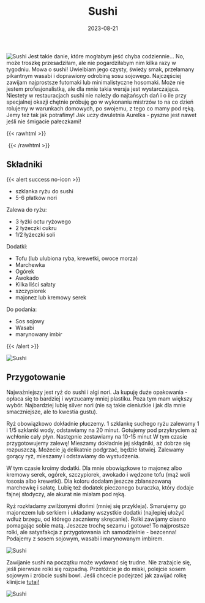 ﻿---
title: "Sushi"
date: 2023-08-21
categories:
- dania główne
tags:
- ryż
- tofu
- kuchnia japońska
- ryba
thumbnailImagePosition: "top"
---
![Sushi](/img/Sushi/Sushi-1.jpg)
Jest takie danie, które mogłabym jeść chyba codziennie... No, może troszkę przesadziłam, ale nie pogardziłabym nim kilka razy w tygodniu. Mowa o sushi! Uwielbiam jego czysty, świeży smak, przełamany pikantnym wasabi i doprawiony odrobiną sosu sojowego. Najczęściej zawijam najprostsze futomaki lub minimalistyczne hosomaki. Może nie jestem profesjonalistką, ale dla mnie takia wersja jest wystarczająca. Niestety w restauracjach sushi nie należy do najtańsych dań i o ile przy specjalnej okazji chętnie próbuję go w wykonaniu mistrzów to na co dzień rolujemy w warunkach domowych, po swojemu, z tego co mamy pod ręką. Jemy też tak jak potrafimy! Jak uczy dwuletnia Aurelka - pyszne jest nawet jeśli nie śmigacie pałeczkami!

<!--more-->

{{< rawhtml >}}
<div id="ceneoaffcontainer630487"></div>
<a id="ceneoaff-logo" title="Ceneo.pl" href="https://www.ceneo.pl/#pid=26977&crid=630487&cid=46110" rel="nofollow"><img style="border:0;width:1px;height:1px;" src="//image.ceneostatic.pl/data/custom_images/4917/custom_image.png" alt="Ceneo.pl" /></a>
<script type="text/javascript" charset="utf-8">
	if (typeof CeneoAPOptions == "undefined" || CeneoAPOptions == null)
	{
	var CeneoAPOptions = new Array(); 
	stamp = parseInt(new Date().getTime()/86400, 10);
	var script = document.createElement("script");
	script.setAttribute("type", "text/javascript");
	script.setAttribute("src", "//partnerzyapi.ceneo.pl/External/ap.js?"+stamp);
	script.setAttribute("charset", "utf-8");
	var head = document.getElementsByTagName("head")[0];
	head.appendChild(script);
	}
	CeneoAPOptions[CeneoAPOptions.length] =
	{
		ad_creation: 630487,
		ad_channel: 46110,
		ad_partner: 26977,
		ad_type: 1,
		ad_content: '817,3322,3329',
		ad_format: 1,
		ad_newpage: true,
		ad_basket: false,
		ad_container: 'ceneoaffcontainer630487',
		ad_formatTypeId: 1,
		ad_contextual: false, 
		ad_recommended: false, 
		ad_showRank: true 
	};
</script>
{{< /rawhtml >}}

## Składniki
{{< alert success no-icon >}}

- szklanka ryżu do sushi
- 5-6 płatków nori

Zalewa do ryżu:
- 3 łyżki octu ryżowego
- 2 łyżeczki cukru
- 1/2 łyżeczki soli


Dodatki:
- Tofu (lub ulubiona ryba, krewetki, owoce morza)
- Marchewka
- Ogórek
- Awokado
- Kilka liści sałaty
- szczypiorek
- majonez lub kremowy serek

Do podania:
- Sos sojowy
- Wasabi
- marynowany imbir

{{< /alert >}}

![Sushi](/img/Sushi/Sushi-2.jpg)
## Przygotowanie
Najważniejszy jest ryż do sushi i algi nori. Ja kupuję duże opakowania - opłaca się to bardziej i wyrzucamy mniej plastiku. Poza tym mam większy wybór. Najbardziej lubię silver nori (nie są takie cieniutkie i jak dla mnie smaczniejsze, ale to kwestia gustu). 

Ryż obowiązkowo dokładnie płuczemy. 1 szklankę suchego ryżu zalewamy 1 i 1/5 szklanki wody, odstawiamy na 20 minut. Gotujemy pod przykryciem aż wchłonie cały płyn. Następnie zostawiamy na 10-15 minut
W tym czasie przygotowujemy zalewę! Mieszamy dokładnie jej skłądniki, aż dobrze się rozpuszczą. Możecie ją delikatnie podgrzać, będzie łatwiej. 
Zalewamy gorący ryż, mieszamy i odstawiamy do wystudzenia.

W tym czasie kroimy dodatki.
Dla mnie obowiązkowe to majonez albo kremowy serek, ogórek, szczypiorek, awokado i wędzone tofu (mąż woli łososia albo krewetki). Dla koloru dodałam jeszcze zblanszowaną marchewkę i sałatę. Lubię też dodatek pieczonego buraczka, który dodaje fajnej słodyczy, ale akurat nie miałam pod ręką. 

Ryż rozkładamy zwilżonymi dłońmi (mniej się przykleja). Smarujemy go majonezem lub serkiem i układamy wszystkie dodatki (najlepiej ułożyć wdłuż brzegu, od którego zaczniemy skręcanie). Rolki zawijamy ciasno pomagając sobie matą. Jeszcze trochę sezamu i gotowe! To najprostsze rolki, ale satysfakcja z przygotowania ich samodzielnie - bezcenna!
Podajemy z sosem sojowym, wasabi i marynowanym imbirem.

![Sushi](/img/Sushi/Sushi-3.jpg)

Zawijanie sushi na początku może wydawać się trudne. Nie zrażajcie się, jeśli pierwsze rolki się rozpadną. Przełóżcie je do miski, polejcie sosem sojowym i zróbcie sushi bowl. 
Jeśli chcecie podejrzeć jak zawijać rolkę klinijcie [tutaj!](https://www.instagram.com/reel/CwDTAZYoxcf/?utm_source=ig_web_copy_link&igshid=MzRlODBiNWFlZA==)

![Sushi](/img/Sushi/Sushi-4.jpg)
